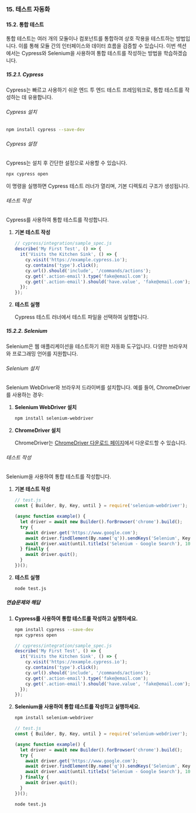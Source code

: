 ### 15. 테스트 자동화

#### 15.2. 통합 테스트

통합 테스트는 여러 개의 모듈이나 컴포넌트를 통합하여 상호 작용을 테스트하는 방법입니다. 이를 통해 모듈 간의 인터페이스와 데이터 흐름을 검증할 수 있습니다. 이번 섹션에서는 Cypress와 Selenium을 사용하여 통합 테스트를 작성하는 방법을 학습하겠습니다.

##### 15.2.1. Cypress

Cypress는 빠르고 사용하기 쉬운 엔드 투 엔드 테스트 프레임워크로, 통합 테스트를 작성하는 데 유용합니다.

###### Cypress 설치

```bash
npm install cypress --save-dev
```

###### Cypress 설정

Cypress는 설치 후 간단한 설정으로 사용할 수 있습니다.

```bash
npx cypress open
```

이 명령을 실행하면 Cypress 테스트 러너가 열리며, 기본 디렉토리 구조가 생성됩니다.

###### 테스트 작성

Cypress를 사용하여 통합 테스트를 작성합니다.

1. **기본 테스트 작성**

   ```javascript
   // cypress/integration/sample_spec.js
   describe('My First Test', () => {
     it('Visits the Kitchen Sink', () => {
       cy.visit('https://example.cypress.io');
       cy.contains('type').click();
       cy.url().should('include', '/commands/actions');
       cy.get('.action-email').type('fake@email.com');
       cy.get('.action-email').should('have.value', 'fake@email.com');
     });
   });
   ```

2. **테스트 실행**

   Cypress 테스트 러너에서 테스트 파일을 선택하여 실행합니다.

##### 15.2.2. Selenium

Selenium은 웹 애플리케이션을 테스트하기 위한 자동화 도구입니다. 다양한 브라우저와 프로그래밍 언어를 지원합니다.

###### Selenium 설치

Selenium WebDriver와 브라우저 드라이버를 설치합니다. 예를 들어, ChromeDriver를 사용하는 경우:

1. **Selenium WebDriver 설치**

   ```bash
   npm install selenium-webdriver
   ```

2. **ChromeDriver 설치**

   ChromeDriver는 [ChromeDriver 다운로드 페이지](https://sites.google.com/a/chromium.org/chromedriver/downloads)에서 다운로드할 수 있습니다.

###### 테스트 작성

Selenium을 사용하여 통합 테스트를 작성합니다.

1. **기본 테스트 작성**

   ```javascript
   // test.js
   const { Builder, By, Key, until } = require('selenium-webdriver');

   (async function example() {
     let driver = await new Builder().forBrowser('chrome').build();
     try {
       await driver.get('https://www.google.com');
       await driver.findElement(By.name('q')).sendKeys('Selenium', Key.RETURN);
       await driver.wait(until.titleIs('Selenium - Google Search'), 1000);
     } finally {
       await driver.quit();
     }
   })();
   ```

2. **테스트 실행**

   ```bash
   node test.js
   ```

##### 연습문제와 해답

1. **Cypress를 사용하여 통합 테스트를 작성하고 실행하세요.**

   ```bash
   npm install cypress --save-dev
   npx cypress open
   ```

   ```javascript
   // cypress/integration/sample_spec.js
   describe('My First Test', () => {
     it('Visits the Kitchen Sink', () => {
       cy.visit('https://example.cypress.io');
       cy.contains('type').click();
       cy.url().should('include', '/commands/actions');
       cy.get('.action-email').type('fake@email.com');
       cy.get('.action-email').should('have.value', 'fake@email.com');
     });
   });
   ```

2. **Selenium을 사용하여 통합 테스트를 작성하고 실행하세요.**

   ```bash
   npm install selenium-webdriver
   ```

   ```javascript
   // test.js
   const { Builder, By, Key, until } = require('selenium-webdriver');

   (async function example() {
     let driver = await new Builder().forBrowser('chrome').build();
     try {
       await driver.get('https://www.google.com');
       await driver.findElement(By.name('q')).sendKeys('Selenium', Key.RETURN);
       await driver.wait(until.titleIs('Selenium - Google Search'), 1000);
     } finally {
       await driver.quit();
     }
   })();
   ```

   ```bash
   node test.js
   ```
